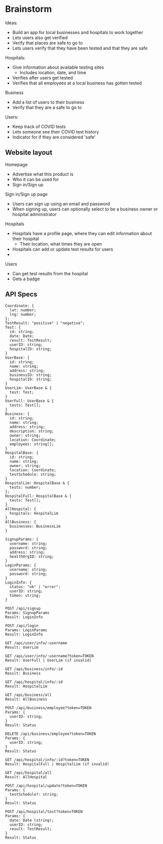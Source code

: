 # Brainstorm

Ideas:

- Build an app for local businesses and hospitals to work together
- Lets users also get verified
- Verify that places are safe to go to
- Lets users verify that they have been tested and that they are safe

Hospitals:

- Give information about available testing sites
  - Includes location, date, and time
- Verifies after users get tested
- Verifies that all employees at a local business has gotten tested

Business

- Add a list of users to their business
- Verify that they are a safe to go to

Users:

- Keep track of COVID tests
- Lets someone see their COVID test history
- Indicator for if they are considered 'safe'


## Website layout

Homepage
- Advertise what this product is
- Who it can be used for
- Sign in/Sign up

Sign in/Sign up page
- Users can sign up using an email and password
- When signing up, users can optionally select to be a business owner or hospital administrator

Hospitals
- Hospitals have a profile page, where they can edit information about their hospital
  - Their location, what times they are open
- Hospitals can add or update test results for users
- 

Users
- Can get test results from the hospital
- Gets a badge 



## API Specs
```
Coordinate: {
  lat: number;
  lng: number;
};
TestResult: "positive" | "negative";
Test: {
  id: string;
  date: Date;
  result: TestResult;
  userID: string;
  hospitalID: string;
}
UserBase: {
  id: string;
  name: string;
  address: string;
  businessID: string;
  hospitalID: string;
}
UserLim: UserBase & {
  test: Test;
}
UserFull: UserBase & {
  tests: Test[];
}
Business: {
  id: string;
  name: string;
  address: string;
  description: string;
  owner: string;
  location: Coordinate;
  employees: string[];
}
HospitalBase: {
  id: string;
  name: string;
  owner: string;
  location: Coordinate;
  testSchedule: string;
}
HospitalLim: HospitalBase & {
  tests: number;
};
HospitalFull: HospitalBase & {
  tests: Test[];
}
AllHospital: {
  hospitals: HospitalLim
}
AllBusiness: {
  businesses: BusinessLim
}

SignupParams: {
  username: string;
  password: string;
  address: string;
  healthOrgID: string;
}
LoginParams: {
  username: string;
  password: string;
}
LoginInfo: {
  status: "ok" | "error";
  userID: string;
  token: string;
}
```
```
POST /api/signup
Params: SignupParams
Result: LoginInfo

POST /api/login
Params: LoginParams
Result: LoginInfo

GET /api/user/info/:username
Result: UserLim

GET /api/user/info/:username?token=TOKEN
Result: UserFull | UserLim (if invalid)

GET /api/business/info/:id
Result: Business

GET /api/hospital/info/:id
Result: HospitalLim

GET /api/business/all
Result: AllBusiness

POST /api/business/employee?token=TOKEN
Params: {
  userID: string;
}
Result: Status

DELETE /api/business/employee?token=TOKEN
Params: {
  userID: string;
}
Result: Status

GET /api/hospital/info/:id?token=TOKEN
Result: HospitalFull | HospitalLim (if invalid)

GET /api/hospital/all
Result: AllHospital

POST /api/hospital/update?token=TOKEN
Params: {
  testSchedule?: string;
}
Result: Status

POST /api/hospital/test?token=TOKEN
Params: {
  date: Date (string);
  userID: string;
  result: TestResult;
}
Result: Status

```